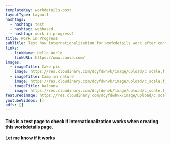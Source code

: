 ```yaml
---
templateKey: workdetails-post
layoutType: Layout1
hashtags:
  - hashtag: test
  - hashtag: webbased
  - hashtag: work in progress2
title: Work in Progress
subTitle: Test how internationalization for workdetails work after config.js was edited
links:
  - linkName: Hello World
    linkURL: https://www.canva.com/
images:
  - imageTitle: Cake pic
    image: https://res.cloudinary.com/dcyfdwhvk/image/upload/c_scale,f_auto,q_100,w_2400/v1612352103/glutenFree/e4u8i3uxma682fc5kg43.jpg
  - imageTitle: Camp in nature
    image: https://res.cloudinary.com/dcyfdwhvk/image/upload/c_scale,f_auto,q_100,w_2400/v1612061942/YelpCamp/a7lfqlezclzwpngqjhzz.jpg
  - imageTitle: baloons
    image: https://res.cloudinary.com/dcyfdwhvk/image/upload/c_scale,f_auto,q_100,w_2400/v1611973782/YelpCamp/qynuhb4ssq9btkxb4y5x.jpg
featuredimage: https://res.cloudinary.com/dcyfdwhvk/image/upload/c_scale,f_auto,q_100,w_2400/v1611973782/YelpCamp/qynuhb4ssq9btkxb4y5x.jpg
youtubeVideos: []
pdfs: []
---
```

#### This is a test page to check if internationalization works when creating this workdetails page.

**Let me know if it works**